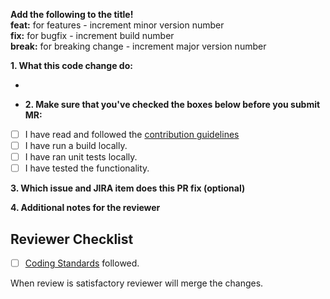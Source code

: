 **Add the following to the title!**  
**feat:** for features - increment minor version number  
**fix:** for bugfix - increment build number  
**break:** for breaking change - increment major version number

**1. What this code change do:**

-

- **2. Make sure that you've checked the boxes below before you submit MR:**

- [ ] I have read and followed the [contribution guidelines](../../contributing.md)
- [ ] I have run a build locally.
- [ ] I have ran unit tests locally.
- [ ] I have tested the functionality.

**3. Which issue and JIRA item does this PR fix (optional)**

**4. Additional notes for the reviewer**

## Reviewer Checklist

- [ ] [Coding Standards](../contribution_guidelines/coding_standards.md) followed.

When review is satisfactory reviewer will merge the changes.
